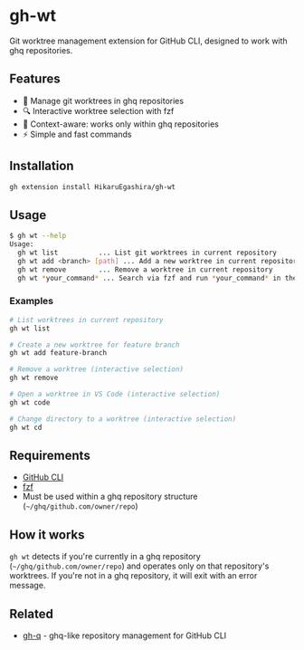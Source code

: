 # gh-wt

Git worktree management extension for GitHub CLI, designed to work with ghq repositories.

## Features

- 🌳 Manage git worktrees in ghq repositories
- 🔍 Interactive worktree selection with fzf
- 📁 Context-aware: works only within ghq repositories
- ⚡ Simple and fast commands

## Installation

```bash
gh extension install HikaruEgashira/gh-wt
```

## Usage

```bash
$ gh wt --help
Usage:
  gh wt list          ... List git worktrees in current repository
  gh wt add <branch> [path] ... Add a new worktree in current repository
  gh wt remove        ... Remove a worktree in current repository
  gh wt *your_command* ... Search via fzf and run *your_command* in the selected worktree
```

### Examples

```bash
# List worktrees in current repository
gh wt list

# Create a new worktree for feature branch
gh wt add feature-branch

# Remove a worktree (interactive selection)
gh wt remove

# Open a worktree in VS Code (interactive selection)
gh wt code

# Change directory to a worktree (interactive selection)
gh wt cd
```

## Requirements

- [GitHub CLI](https://cli.github.com/)
- [fzf](https://github.com/junegunn/fzf)
- Must be used within a ghq repository structure (`~/ghq/github.com/owner/repo`)

## How it works

`gh wt` detects if you're currently in a ghq repository (`~/ghq/github.com/owner/repo`) and operates only on that repository's worktrees. If you're not in a ghq repository, it will exit with an error message.

## Related

- [gh-q](https://github.com/HikaruEgashira/gh-q) - ghq-like repository management for GitHub CLI